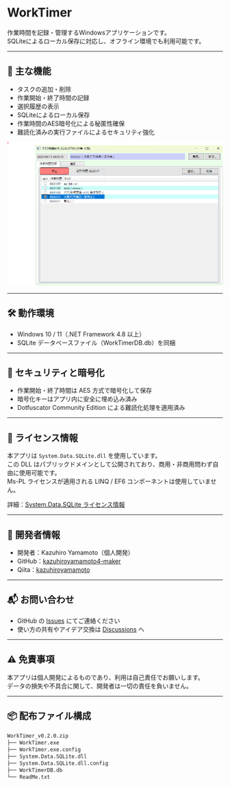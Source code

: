 # WorkTimer

作業時間を記録・管理するWindowsアプリケーションです。  
SQLiteによるローカル保存に対応し、オフライン環境でも利用可能です。

---

## 🚀 主な機能

- タスクの追加・削除
- 作業開始・終了時間の記録
- 選択履歴の表示
- SQLiteによるローカル保存
- 作業時間のAES暗号化による秘匿性確保
- 難読化済みの実行ファイルによるセキュリティ強化

![WorkTimer画面](https://github.com/kazuhiroyamamoto4-maker/task-timer-appl/blob/main/スクリーンショット%202025-09-15%20203519.png?raw=true)

---

## 🛠 動作環境

- Windows 10 / 11（.NET Framework 4.8 以上）
- SQLite データベースファイル（WorkTimerDB.db）を同梱

---

## 🔐 セキュリティと暗号化

- 作業開始・終了時間は AES 方式で暗号化して保存  
- 暗号化キーはアプリ内に安全に埋め込み済み  
- Dotfuscator Community Edition による難読化処理を適用済み

---

## 📄 ライセンス情報

本アプリは `System.Data.SQLite.dll` を使用しています。  
この DLL はパブリックドメインとして公開されており、商用・非商用問わず自由に使用可能です。  
Ms-PL ライセンスが適用される LINQ / EF6 コンポーネントは使用していません。

詳細：[System.Data.SQLite ライセンス情報](https://system.data.sqlite.org/home/doc/trunk/www/copyright.wiki)

---

## 👤 開発者情報

- 開発者：Kazuhiro Yamamoto（個人開発）
- GitHub：[kazuhiroyamamoto4-maker](https://github.com/kazuhiroyamamoto4-maker)
- Qiita：[kazuhiroyamamoto](https://qiita.com/kazuhiroyamamoto)

---

## 📬 お問い合わせ

- GitHub の [Issues](https://github.com/kazuhiroyamamoto4-maker/task-timer-appl/issues) にてご連絡ください  
- 使い方の共有やアイデア交換は [Discussions](https://github.com/kazuhiroyamamoto4-maker/task-timer-appl/discussions) へ

---

## ⚠️ 免責事項

本アプリは個人開発によるものであり、利用は自己責任でお願いします。  
データの損失や不具合に関して、開発者は一切の責任を負いません。

---

## 📦 配布ファイル構成

```plaintext
WorkTimer_v0.2.0.zip
├── WorkTimer.exe
├── WorkTimer.exe.config
├── System.Data.SQLite.dll
├── System.Data.SQLite.dll.config
├── WorkTimerDB.db
└── ReadMe.txt
